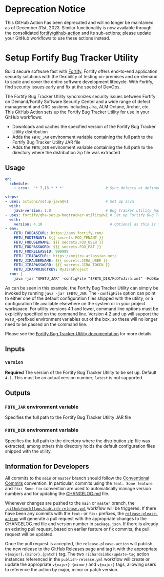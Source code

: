 # Deprecation Notice

This GitHub Action has been deprecated and will no longer be maintained as of December 31st, 2023. Similar functionality is now available through the consolidated [fortify/github-action](https://github.com/marketplace/actions/fortify-ast-scan) and its sub-actions; please update your GitHub workflows to use these actions instead.


# Setup Fortify Bug Tracker Utility

Build secure software fast with [Fortify](https://www.microfocus.com/en-us/solutions/application-security). Fortify offers end-to-end application security solutions with the flexibility of testing on-premises and on-demand to scale and cover the entire software development lifecycle. With Fortify, find security issues early and fix at the speed of DevOps. 

The Fortify Bug Tracker Utility syncronizes security issues between Fortify on Demand/Fortify Software Security Center and a wide range of defect management and GRC systems including Jira, ALM Octane, Archer, etc.  This GitHub Action sets up the Fortify Bug Tracker Utility for use in your GitHub workflows:
* Downloads and caches the specified version of the Fortify Bug Tracker Utility distribution
* Adds the `FBTU_JAR` environment variable containing the full path to the Fortify Bug Tracker Utility JAR file
* Adds the `FBTU_DIR` environment variable containing the full path to the directory where the distribution zip file was extracted

## Usage

```yaml
on:
  schedule:
    - cron:  '* 7,18 * * *'                   # Sync defects at defined interval

steps:
- uses: actions/setup-java@v1                 # Set up Java
  with:
    java-version: 1.8                         # Bug tracker utility has been successfully tested with 1.8, other versions may also work
- uses: fortify/gha-setup-bugtracker-utility@v1 # Set up Fortify Bug Tracker Utility
  with:
    version: 4.10                               # Optional as this is the default
- env:
    FBTU_FODBASEURL: https://ams.fortify.com/
    FBTU_FODTENANT: ${{ secrets.FOD_TENANT }}
    FBTU_FODUSERNAME: ${{ secrets.FOD_USER }}
    FBTU_FODPASSWORD: ${{ secrets.FOD_PAT }}
    FBTU_FODRELEASEID: 999999
    FBTU_JIRABASEURL: https://myjira.atlassian.net/
    FBTU_JIRAUSERNAME: ${{ secrets.JIRA_USER }}
    FBTU_JIRAPASSWORD: ${{ secrets.JIRA_TOKEN }}
    FBTU_JIRAPROJECTKEY: MyJiraProject
  run: |
    java -jar "$FBTU_JAR" -configFile "$FBTU_DIR/FoDToJira.xml" -FoDBaseUrl "$FBTU_FODBASEURL" -FoDTenant "$FBTU_FODTENANT" -FoDUserName "$FBTU_FODUSERNAME" -FoDPassword "$FBTU_FODPASSWORD" -FoDReleaseId "$FBTU_FODRELEASEID" --JiraBaseUrl "$FBTU_JIRABASEURL" -JiraUserName "$FBTU_JIRAUSERNAME" -JiraPassword "$FBTU_JIRAPASSWORD" -JiraProjectKey "$FBTU_JIRAPROJECTKEY"
```

As can be seen in this example, the Fortify Bug Tracker Utility can simply be invoked by running `java -jar $FBTU_JAR`.
The `-configFile` option can point to either one of the default configuration files shipped with the utility,
or a configuration file available elsewhere on the system or in your project workspace. For utility versions 4.1 and
lower, command line options must be explicitly specified on the command line. Version 4.2 and up will support the 
`FBTU_`-prefixed environment variables out of the box, so these will no longer need to be passed on the command line.

Please see the [Fortify Bug Tracker Utility documentation](https://github.com/fortify-ps/FortifyBugTrackerUtility) for more details.

## Inputs

### `version`
**Required** The version of the Fortify Bug Tracker Utility to be set up. Default `4.1`. This must be an actual version number; `latest` is not supported.

## Outputs

### `FBTU_JAR` environment variable
Specifies the full path to the Fortify Bug Tracker Utility JAR file

### `FBTU_DIR` environment variable
Specifies the full path to the directory where the distribution zip file was extracted; among others this directory holds
the default configuration files shipped with the utility.

## Information for Developers

All commits to the `main` or `master` branch should follow the [Conventional Commits](https://www.conventionalcommits.org/en/v1.0.0/) convention. In particular, commits using the `feat: Some feature` and `fix: Some fix` convention are used to automatically manage version numbers and for updating the [CHANGELOG.md](https://github.com/fortify/gha-setup-bugtracker-utility/blob/master/CHANGELOG.md) file.

Whenever changes are pushed to the `main` or `master` branch, the [`.github/workflows/publish-release.yml`](https://github.com/fortify/gha-setup-bugtracker-utility/blob/master/.github/workflows/publish-release.yml) workflow will be triggered. If there have been any commits with the `feat:` or `fix:` prefixes, the [`release-please-action`](https://github.com/google-github-actions/release-please-action) will generate a pull request with the appropriate changes to the CHANGELOG.md file and version number in `package.json`. If there is already an existing pull request, based on earlier feature or fix commits, the pull request will be updated.

Once the pull request is accepted, the `release-please-action` will publish the new release to the GitHub Releases page and tag it with the appropriate `v{major}.{minor}.{patch}` tag. The two `richardsimko/update-tag` action instances referenced in the `publish-release.yml` workflow will create or update the appropriate `v{major}.{minor}` and `v{major}` tags, allowing users to reference the action by major, minor or patch version.
